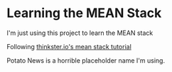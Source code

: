Learning the MEAN Stack
=========

I'm just using this project to learn the MEAN stack

Following <a href="https://thinkster.io/angulartutorial/mean-stack-tutorial/">thinkster.io's mean stack tutorial</a>

Potato News is a horrible placeholder name I'm using.